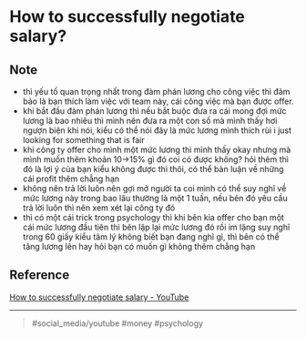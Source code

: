 # How to successfully negotiate salary?

## Note

- thì yếu tố quan trọng nhất trong đàm phán lương cho công việc thì đảm bảo là bạn thích làm việc với team này, cái công việc mà bạn được offer.
- khi bắt đầu đàm phán lương thì nếu bắt buộc đưa ra cái mong đợi mức lương là bao nhiêu thì mình nên đưa ra một con số mà mình thấy hơi ngượn biện khi nói, kiểu có thể nói đây là mức lương mình thích rùi i just looking for something that is fair
- khi công ty offer cho mình một mức lương thì mình thấy okay nhưng mà mình muốn thêm khoản 10->15% gì đó coi có được không? hỏi thêm thì đó là lợi ý của bạn kiểu không được thì thôi, có thể bàn luận về những cái profit thêm chẳng hạn
- không nên trả lời luôn nên gợi mở người ta coi mình có thể suy nghĩ về mức lương này trong bao lâu thường là một 1 tuần, nếu bên đó yêu cầu trả lời luôn thì nên xem xét lại công ty đó
- thì có một cái trick trong psychology thì khi bên kia offer cho bạn một cái mức lương đầu tiên thì bên lập lại mức lương đó rồi im lặng suy nghĩ trong 60 giấy kiểu tâm lý không biết bạn đang nghĩ gì, thì bên có thể tăng lương lên hay hỏi bạn có muốn gì không thêm chẳng hạn

## Reference

[How to successfully negotiate salary - YouTube](https://www.youtube.com/watch?v=qSTwjt1B9MU&list=UUms1BUrZSbh4YWapWPESJyw)

---

> #social_media/youtube #money #psychology
